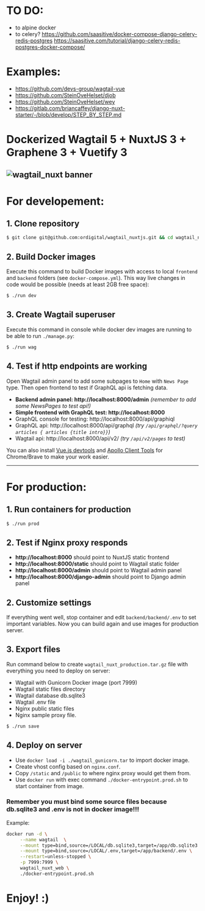
# **TO DO:**
- to alpine docker
- to celery?
https://github.com/saasitive/docker-compose-django-celery-redis-postgres
https://saasitive.com/tutorial/django-celery-redis-postgres-docker-compose/

# **Examples:**
- https://github.com/devs-group/wagtail-vue
- https://github.com/SteinOveHelset/djob
- https://github.com/SteinOveHelset/wey
- https://gitlab.com/briancaffey/django-nuxt-starter/-/blob/develop/STEP_BY_STEP.md

# Dockerized **Wagtail 5** + **NuxtJS 3** + **Graphene 3** + **Vuetify 3**
![wagtail_nuxt banner](https://github.com/ordigital/wagtail_nuxt/blob/main/wagtail_nuxt.jpg?raw=true)
---
# **For developement:**

## 1. Clone repository
```bash
$ git clone git@github.com:ordigital/wagtail_nuxtjs.git && cd wagtail_nuxtjs
```

## 2. Build Docker images
Execute this command to build Docker images with access to local `frontend` and `backend` folders (see `docker-compose.yml`). This way live changes in code would be possible (needs at least 2GB free space):
```bash
$ ./run dev
```
## 3. Create Wagtail superuser 
Execute this command in console while docker dev images are running to be able to run `./manage.py`:
```bash
$ ./run wag
```

## 4. Test if http endpoints are working
Open Wagtail admin panel to add some subpages to `Home` with `News Page` type.
Then open frontend to test if GraphQL api is fetching data.

- **Backend admin panel: http://localhost:8000/admin** *(remember to add some NewsPages to test api!)*
- **Simple frontend with GraphQL test: http://localhost:8000**
- GraphQL console for testing: http://localhost:8000/api/graphiql
- GraphQL api: http://localhost:8000/api/graphql *(try `/api/graphql/?query articles { articles {title intro}}`)*
- Wagtail api: http://localhost:8000/api/v2/ *(try `/api/v2/pages` to test)*

You can also install [Vue.js devtools](https://chrome.google.com/webstore/detail/vuejs-devtools/nhdogjmejiglipccpnnnanhbledajbpd/related) and [Apollo Client Tools](https://chrome.google.com/webstore/detail/apollo-client-devtools/jdkknkkbebbapilgoeccciglkfbmbnfm) for Chrome/Brave to make your work easier.

---

# **For production**:

## 1. Run containers for production
```bash
$ ./run prod
```

## 2. Test if Nginx proxy responds
- **http://localhost:8000** should point to NuxtJS static frontend
- **http://localhost:8000/static** should point to Wagtail static folder
- **http://localhost:8000/admin** should point to Wagtail admin panel
- **http://localhost:8000/django-admin** should point to Django admin panel

## 2. Customize settings
If everything went well, stop container and edit `backend/backend/.env` to set important variables. Now you can build again and use images for production server.

## 3. Export files
Run command below to create `wagtail_nuxt_production.tar.gz` file with everything you need to deploy on server:
- Wagtail with Gunicorn Docker image (port 7999)
- Wagtail static files directory
- Wagtail database db.sqlite3
- Wagtail .env file
- Nginx public static files 
- Nginx sample proxy file.
```bash
$ ./run save
```

## 4. Deploy on server

- Use `docker load -i ./wagtail_gunicorn.tar` to import docker image.
- Create vhost config based on `nginx.conf`.
- Copy `/static` and `/public` to where nginx proxy would get them from.
- Use `docker run` with exec command `./docker-entrypoint.prod.sh` to start container from image.

### **Remember you must bind some source files because db.sqlite3 and .env is not in docker image!!!** ###

Example:
```bash
docker run -d \
     --name wagtail  \
     --mount type=bind,source=/LOCAL/db.sqlite3,target=/app/db.sqlite3 \
     --mount type=bind,source=/LOCAL/.env,target=/app/backend/.env \
     --restart=unless-stopped \
     -p 7999:7999 \
     wagtail_nuxt_web \
     ./docker-entrypoint.prod.sh
```

# Enjoy! :)
